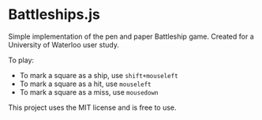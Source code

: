 # Battleships.js

Simple implementation of the pen and paper Battleship game. Created for a University of Waterloo user study.

To play:
- To mark a square as a ship, use `shift+mouseleft`
- To mark a square as a hit, use `mouseleft`
- To mark a square as a miss, use `mousedown`

This project uses the MIT license and is free to use.
